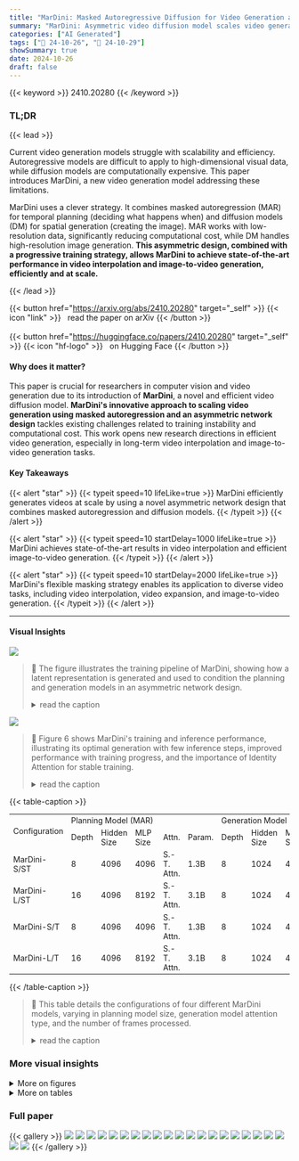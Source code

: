 ```yaml
---
title: "MarDini: Masked Autoregressive Diffusion for Video Generation at Scale"
summary: "MarDini: Asymmetric video diffusion model scales video generation by integrating masked autoregression for temporal planning and diffusion models for spatial generation."
categories: ["AI Generated"]
tags: ["🔖 24-10-26", "🤗 24-10-29"]
showSummary: true
date: 2024-10-26
draft: false
---
```


{{< keyword >}} 2410.20280 {{< /keyword >}}

### TL;DR


{{< lead >}}

Current video generation models struggle with scalability and efficiency. Autoregressive models are difficult to apply to high-dimensional visual data, while diffusion models are computationally expensive.  This paper introduces MarDini, a new video generation model addressing these limitations. 

MarDini uses a clever strategy. It combines masked autoregression (MAR) for temporal planning (deciding what happens when) and diffusion models (DM) for spatial generation (creating the image).  MAR works with low-resolution data, significantly reducing computational cost, while DM handles high-resolution image generation.  **This asymmetric design, combined with a progressive training strategy, allows MarDini to achieve state-of-the-art performance in video interpolation and image-to-video generation, efficiently and at scale.**

{{< /lead >}}


{{< button href="https://arxiv.org/abs/2410.20280" target="_self" >}}
{{< icon "link" >}} &nbsp; read the paper on arXiv
{{< /button >}}
<br><br>
{{< button href="https://huggingface.co/papers/2410.20280" target="_self" >}}
{{< icon "hf-logo" >}} &nbsp; on Hugging Face
{{< /button >}}

#### Why does it matter?
This paper is crucial for researchers in computer vision and video generation due to its introduction of **MarDini**, a novel and efficient video diffusion model.  **MarDini's innovative approach to scaling video generation using masked autoregression and an asymmetric network design** tackles existing challenges related to training instability and computational cost. This work opens new research directions in efficient video generation, especially in long-term video interpolation and image-to-video generation tasks.
#### Key Takeaways

{{< alert "star" >}}
{{< typeit speed=10 lifeLike=true >}} MarDini efficiently generates videos at scale by using a novel asymmetric network design that combines masked autoregression and diffusion models. {{< /typeit >}}
{{< /alert >}}

{{< alert "star" >}}
{{< typeit speed=10 startDelay=1000 lifeLike=true >}} MarDini achieves state-of-the-art results in video interpolation and efficient image-to-video generation. {{< /typeit >}}
{{< /alert >}}

{{< alert "star" >}}
{{< typeit speed=10 startDelay=2000 lifeLike=true >}} MarDini's flexible masking strategy enables its application to diverse video tasks, including video interpolation, video expansion, and image-to-video generation. {{< /typeit >}}
{{< /alert >}}

------
#### Visual Insights



![](https://ai-paper-reviewer.com/2410.20280/figures_3_0.png)

> 🔼 The figure illustrates the training pipeline of MarDini, showing how a latent representation is generated and used to condition the planning and generation models in an asymmetric network design.
> <details>
> <summary>read the caption</summary>
> Figure 1 MarDini Training Pipeline Overview. A latent representation is computed for unmasked frames that serve as a conditional signal to a generative process. On the first hand, we have a planning model that autoregressively encodes global conditioning signals from a low-resolution version of the unmasked latent inputs. On the other hand, the planning signals are fed to the diffusion-based generation model through cross-attention layers. A high-resolution version of the input conditions is also ingested by the diffusion model, enabling generation with a coherent temporal structure and a direct mechanism to attend to fine-grained details of the unmasked frames. MarDini is trained end-to-end via masked frame-level diffusion loss.
> </details>





![](https://ai-paper-reviewer.com/2410.20280/charts_9_0.png)

> 🔼 Figure 6 shows MarDini's training and inference performance, illustrating its optimal generation with few inference steps, improved performance with training progress, and the importance of Identity Attention for stable training.
> <details>
> <summary>read the caption</summary>
> Figure 6 MarDini Training and Inference Performance. (a) MarDini achieves optimal generation performance with few inference steps using the DDIM solver; (b) As training progresses, MarDini shows improvement in the tasks of both video interpolation and image-to-video. These results are based on a mask ratio ranging from 0.15 to 0.6 for 9-frame generation; and (c) The design of Identity Attention is crucial for stable training convergence in MarDini during the initial training stage; without it, the model fails to converge.
> </details>





{{< table-caption >}}
<table id='8' style='font-size:14px'><tr><td rowspan="2">Configuration</td><td colspan="5">Planning Model (MAR)</td><td colspan="5">Generation Model (DM)</td><td rowspan="2">Frame</td></tr><tr><td>Depth</td><td>Hidden Size</td><td>MLP Size</td><td>Attn.</td><td>Param.</td><td>Depth</td><td>Hidden Size</td><td>MLP Size</td><td>Attn.</td><td>Param.</td></tr><tr><td>MarDini-S/ST</td><td>8</td><td>4096</td><td>4096</td><td>S.-T. Attn.</td><td>1.3B</td><td>8</td><td>1024</td><td>4096</td><td>S.-T. Attn.</td><td>288M</td><td>9</td></tr><tr><td>MarDini-L/ST</td><td>16</td><td>4096</td><td>8192</td><td>S.-T. Attn.</td><td>3.1B</td><td>8</td><td>1024</td><td>4096</td><td>S.-T. Attn.</td><td>288M</td><td>9</td></tr><tr><td>MarDini-S/T</td><td>8</td><td>4096</td><td>4096</td><td>S.-T. Attn.</td><td>1.3B</td><td>8</td><td>1024</td><td>4096</td><td>T. Attn.</td><td>288M</td><td>17</td></tr><tr><td>MarDini-L/T</td><td>16</td><td>4096</td><td>8192</td><td>S.-T. Attn.</td><td>3.1B</td><td>8</td><td>1024</td><td>4096</td><td>T. Attn.</td><td>288M</td><td>17</td></tr></table>{{< /table-caption >}}

> 🔼 This table details the configurations of four different MarDini models, varying in planning model size, generation model attention type, and the number of frames processed.
> <details>
> <summary>read the caption</summary>
> Table 1 Configuration Details of MarDini Models. We provide four models, differing primarily in the size of the planning module (3.1B vs. 1.3B parameters) and the attention mechanisms used in the generation module: spatio-temporal attention (S.-T. Attn.) vs. temporal attention (T. Attn).
> </details>



### More visual insights

<details>
<summary>More on figures
</summary>


![](https://ai-paper-reviewer.com/2410.20280/figures_4_0.png)

> 🔼 The figure shows the detailed architecture of the MarDini model, illustrating the asymmetric design of the planning and generation networks.
> <details>
> <summary>read the caption</summary>
> Figure 2 MarDini Design Details. MarDini employs a transformer architecture for both the planning and generation models, incorporating a DiT-style block for the generation model and a Llama-style block for the planning model. We set L1 ≫ L2, where L₁ and L2 refer to the number of layers in the planning and generation model respectively.
> </details>



![](https://ai-paper-reviewer.com/2410.20280/figures_5_0.png)

> 🔼 The figure illustrates the design of the Identity Attention mechanism in the DM model, showing how [REF] and [NOISE] tokens attend to each other.
> <details>
> <summary>read the caption</summary>
> Figure 3 Identity Attention Design Details in DM. In this setup, [REF] tokens only attend to themselves, while [NOISE] tokens attend to all other tokens across different frames.
> </details>



![](https://ai-paper-reviewer.com/2410.20280/figures_6_0.png)

> 🔼 This figure shows the multi-stage training pipeline of MarDini, illustrating how the model is trained progressively to increase task difficulty from simple video interpolation to full video generation.
> <details>
> <summary>read the caption</summary>
> Figure 4 MarDini Training Manual. We list the mask ratios, frame rate (FPS), number of frames, and the size of training data for each training stage. This training manual applies to both small (MarDini-S) and large (MarDini-L) models. Note that the total training data refers to the amount of data observed by the model for gradient updates, rather than the vanilla size of the training dataset. Our final model checkpoints are highlighted in gray.
> </details>



![](https://ai-paper-reviewer.com/2410.20280/figures_6_1.png)

> 🔼 This figure shows the multi-stage progressive training pipeline of MarDini, detailing the mask ratios, frame rates, number of frames, and training data for each stage.
> <details>
> <summary>read the caption</summary>
> Figure 4 MarDini Training Manual. We list the mask ratios, frame rate (FPS), number of frames, and the size of training data for each training stage. This training manual applies to both small (MarDini-S) and large (MarDini-L) models. Note that the total training data refers to the amount of data observed by the model for gradient updates, rather than the vanilla size of the training dataset. Our final model checkpoints are highlighted in gray.
> </details>



![](https://ai-paper-reviewer.com/2410.20280/figures_9_0.png)

> 🔼 The figure compares video frames generated with and without the MAR planning model, highlighting improved motion and pixel details when using the MAR model.
> <details>
> <summary>read the caption</summary>
> Figure 5 MarDini's generations with and without the planning model. Here we show video frames generated when conditioning on the middle frame. Without MAR's planning signal, DM generates degraded motion, such as pixel distortions (highlighted in red, left) or incorrect motions (highlighted in blue, right).
> </details>



![](https://ai-paper-reviewer.com/2410.20280/figures_12_0.png)

> 🔼 The figure illustrates the training pipeline of MarDini, showing the asymmetric design with a heavy-weight MAR planning model and a light-weight diffusion generation model.
> <details>
> <summary>read the caption</summary>
> Figure 1 MarDini Training Pipeline Overview. A latent representation is computed for unmasked frames that serve as a conditional signal to a generative process. On the first hand, we have a planning model that autoregressively encodes global conditioning signals from a low-resolution version of the unmasked latent inputs. On the other hand, the planning signals are fed to the diffusion-based generation model through cross-attention layers. A high-resolution version of the input conditions is also ingested by the diffusion model, enabling generation with a coherent temporal structure and a direct mechanism to attend to fine-grained details of the unmasked frames. MarDini is trained end-to-end via masked frame-level diffusion loss.
> </details>



![](https://ai-paper-reviewer.com/2410.20280/figures_12_1.png)

> 🔼 Figure 8 shows the video expansion results where the model is given 16 frames as input to predict the next 12 frames.
> <details>
> <summary>read the caption</summary>
> Figure 8 Visualization of Video Expansion. The model is conditioned on a sequence of 16 consecutive frames to predict the subsequent 12 frames. The video data used for visualization is sourced from publicly available research dataset (Nan et al., 2024).
> </details>



![](https://ai-paper-reviewer.com/2410.20280/figures_20_0.png)

> 🔼 Figure 9 shows that while MarDini generates sharper frames than other methods, its reconstruction scores (SSIM, LPIPS) are sometimes lower due to blurrier images sometimes receiving higher reconstruction error scores.
> <details>
> <summary>read the caption</summary>
> Figure 9 Failure case of reconstruction metrics (SSIM, LPIPS) in video interpolation. We visualize two generated frames together with their corresponding ground-truth frames. While the frames generated by MarDini are sharper than competitors, their corresponding reconstruction scores are worse.
> </details>



![](https://ai-paper-reviewer.com/2410.20280/figures_20_1.png)

> 🔼 Figure 10 compares the video interpolation results of MarDini against FILM, LDMVFI, and VIDIM, highlighting MarDini's superior performance in handling complex motions.
> <details>
> <summary>read the caption</summary>
> Figure 10 Visualization of video interpolation methods conditioned on the first and last frames. We present the generated frames from FILM (Reda et al., 2022), LDMVFI (Danier et al., 2024), VIDIM (Jain et al., 2024), and MarDini. The comparison results for these methods are sourced from Jain et al. (2024). We have included additional samples in the supplementary materials.
> </details>



![](https://ai-paper-reviewer.com/2410.20280/figures_22_0.png)

> 🔼 The figure illustrates the training pipeline of MarDini, which uses an asymmetric network design consisting of a heavy-weight planning model and a lightweight generation model to efficiently generate high-resolution videos.
> <details>
> <summary>read the caption</summary>
> Figure 1 MarDini Training Pipeline Overview. A latent representation is computed for unmasked frames that serve as a conditional signal to a generative process. On the first hand, we have a planning model that autoregressively encodes global conditioning signals from a low-resolution version of the unmasked latent inputs. On the other hand, the planning signals are fed to the diffusion-based generation model through cross-attention layers. A high-resolution version of the input conditions is also ingested by the diffusion model, enabling generation with a coherent temporal structure and a direct mechanism to attend to fine-grained details of the unmasked frames. MarDini is trained end-to-end via masked frame-level diffusion loss.
> </details>



</details>




<details>
<summary>More on tables
</summary>


{{< table-caption >}}
<table id='6' style='font-size:14px'><tr><td rowspan="2">Planning Model</td><td rowspan="2">Generation Model</td><td colspan="2">FVD↓</td></tr><tr><td>DAVIS</td><td>UCF101</td></tr><tr><td>MAR-1B</td><td>-</td><td>427.66</td><td>741.80</td></tr><tr><td>MAR-3B</td><td>-</td><td>373.03</td><td>701.03</td></tr><tr><td>-</td><td>DM-0.3B</td><td>320.89</td><td>383.04</td></tr><tr><td>MAR-1B</td><td>DM-0.3B</td><td>224.07</td><td>258.08</td></tr><tr><td>MAR-3B</td><td>DM-0.3B</td><td>102.87</td><td>197.69</td></tr></table>{{< /table-caption >}}
> 🔼 Table 2 shows the effectiveness of using both masked autoregressive planning (MAR) and diffusion model (DM) for video interpolation, demonstrating that combining both components yields optimal results compared to using only one.
> <details>
> <summary>read the caption</summary>
> Table 2 Effectiveness of MAR and DM design. The reported results are FVD on VIDIM-Bench. All experiments are evaluated at a resolution of [256 × 256] using DDIM scheduler with 25 steps.
> </details>

{{< table-caption >}}
<table id='8' style='font-size:14px'><tr><td rowspan="2">Asymm. Attention</td><td rowspan="2">Asymm. Resolution</td><td rowspan="2"># Inference Frames</td><td colspan="2">[256 X 256]</td><td colspan="2">[512 X 512]</td></tr><tr><td>Latency</td><td>GPU Mem.</td><td>Latency</td><td>GPU Mem.</td></tr><tr><td>X</td><td></td><td>9 (1 to 8)</td><td rowspan="2">2.76s</td><td rowspan="2">25.22 G</td><td>25.09 s</td><td>74.44 G</td></tr><tr><td>X</td><td></td><td>9 (1 to 8)</td><td>17.91 s</td><td>41.03 G</td></tr><tr><td>X</td><td>X</td><td>13 (1 to 12)</td><td rowspan="2">4.41 s</td><td rowspan="2">27.80 G</td><td colspan="2">Out of Memory</td></tr><tr><td>X</td><td></td><td>13 (1 to 12)</td><td>34.58 s</td><td>62.51 G</td></tr><tr><td></td><td>X</td><td>13 (1 to 12)</td><td rowspan="2">2.63s</td><td rowspan="2">27.75G</td><td colspan="2">Out of Memory</td></tr><tr><td></td><td></td><td>13 (1 to 12)</td><td>6.05s</td><td>42.57 G</td></tr></table>{{< /table-caption >}}
> 🔼 Table 3 shows the efficiency of MarDini's video generation with and without the asymmetric design, comparing latency and GPU memory usage across different attention mechanisms and resolutions.
> <details>
> <summary>read the caption</summary>
> Table 3 Efficiency of the MarDini's generations with and without the asymmetric design. Both latency and GPU memory is measured as the average time to generate a video using DDIM with 25 steps using a single A100 GPU, and with bf16 mixed precision.
> </details>

{{< table-caption >}}
<table id='1' style='font-size:14px'><tr><td rowspan="2">Method</td><td colspan="4">DAVIS-7</td><td colspan="4">UCF101-7</td></tr><tr><td>MidF-SSIM</td><td>MidF-LPIPS</td><td>FID</td><td>FVD</td><td>MidF-SSIM</td><td>MidF-LPIPS</td><td>FID</td><td>FVD</td></tr><tr><td>AMT (Li et al., 2023b)</td><td>0.4853</td><td>0.2865</td><td>34.65</td><td>234.50</td><td>0.7903</td><td>0.1691</td><td>31.60</td><td>344.50</td></tr><tr><td>RIFE (Huang et al., 2022)</td><td>0.4546</td><td>0.2954</td><td>23.98</td><td>240.04</td><td>0.7769</td><td>0.1564</td><td>18.72</td><td>323.80</td></tr><tr><td>FILM (Reda et al., 2022)</td><td>0.4718</td><td>0.3048</td><td>30.16</td><td>214.80</td><td>0.7869</td><td>0.1620</td><td>26.06</td><td>328.20</td></tr><tr><td>LDMVFI (Danier et al., 2024)</td><td>0.4175</td><td>0.2765</td><td>22.10</td><td>245.02</td><td>0.7712</td><td>0.1564</td><td>18.09</td><td>316.30</td></tr><tr><td>VIDIM (Jain et al., 2024)</td><td>0.4221</td><td>0.2986</td><td>28.06</td><td>199.32</td><td>0.6880</td><td>0.1768</td><td>34.48</td><td>278.00</td></tr><tr><td>MarDini-S/ST-256</td><td>0.4249</td><td>0.3654</td><td>49.21</td><td>224.07</td><td>0.7654</td><td>0.2480</td><td>45.85</td><td>258.08</td></tr><tr><td>MarDini-L/ST-256</td><td>0.4959</td><td>0.2768</td><td>20.64</td><td>102.87</td><td>0.7734</td><td>0.2213</td><td>28.85</td><td>197.69</td></tr><tr><td>MarDini-S/ST-512</td><td>0.5017</td><td>0.3193</td><td>25.92</td><td>138.86</td><td>0.7960</td><td>0.2315</td><td>30.24</td><td>205.71</td></tr><tr><td>MarDini-L/ST-512</td><td>0.5314</td><td>0.2736</td><td>20.76</td><td>99.05</td><td>0.7814</td><td>0.2347</td><td>30.08</td><td>204.20</td></tr><tr><td>MarDini-L/T-512</td><td>0.5085</td><td>0.3083</td><td>25.30</td><td>117.13</td><td>0.7893</td><td>0.2270</td><td>30.72</td><td>198.94</td></tr></table>{{< /table-caption >}}
> 🔼 Table 4 presents a comparison of MarDini's performance against several state-of-the-art methods on the VIDIM benchmark for zero-shot video interpolation, using multiple metrics such as FID, FVD, SSIM, and LPIPS.
> <details>
> <summary>read the caption</summary>
> Table 4 Performance of zero-shot video interpolation on VIDIM-Bench. The reported results are taken directly from VIDIM (Jain et al., 2024). AMT, RIFE, and FILM are single-inference methods, while LDMVFI, VIDIM, and our approach are based on diffusion models with multiple inference steps. MidF-SSIM and MidF-LPIPS represent the SSIM and LPIPS scores, respectively, for the middle frame. For MarDini-512, we downscale the generated videos to 256 resolution for a fair comparison.
> </details>

{{< table-caption >}}
<table id='1' style='font-size:14px'><tr><td>Method</td><td>Frame Resolution</td><td>Image-based Pre-training</td><td>Latency (s/frame)</td><td>I2V Sub. Con</td><td>I2V Back Con.</td><td>Video Quality (w/ D.D.)</td><td>Video Quality (w/o D.D.)</td><td>Vbench Avg.</td></tr><tr><td colspan="9">Low and Medium Resolution</td></tr><tr><td>ConsistI2V (Ren et al., 2024)</td><td>[256x256]</td><td></td><td>7.63</td><td>95.82</td><td>95.95</td><td>78.87</td><td>85.74</td><td>88.27</td></tr><tr><td>DynamicCrafter (Xing et al., 2024)</td><td>[256x256]</td><td></td><td>-</td><td>97.05</td><td>97.56</td><td>80.18</td><td>85.00</td><td>88.07</td></tr><tr><td>DynamicCrafter (Xing et al., 2024)</td><td>[512x320]</td><td></td><td>4.88</td><td>97.21</td><td>97.40</td><td>81.63</td><td>85.39</td><td>88.37</td></tr><tr><td>SEINE (Chen et al., 2023)</td><td>[512x320]</td><td></td><td>-</td><td>96.57</td><td>96.80</td><td>79.49</td><td>85.71</td><td>88.45</td></tr><tr><td>VideoCrafter (Chen et al., 2024a)</td><td>[512x320]</td><td></td><td>9.43</td><td>91.17</td><td>91.31</td><td>81.34</td><td>87.55</td><td>88.47</td></tr><tr><td>SEINE (Chen et al., 2023)</td><td>[512x512]</td><td></td><td>5.13</td><td>97.15</td><td>96.94</td><td>80.58</td><td>87.13</td><td>89.61</td></tr><tr><td>Animate-Anything (Dai et al., 2023b)</td><td>[512x512]</td><td></td><td>1.58</td><td>98.76</td><td>98.58</td><td>81.21</td><td>88.84</td><td>91.30</td></tr><tr><td>MarDini-L/ST-9</td><td>[512x512]</td><td>X</td><td>2.24</td><td>98.64</td><td>97.12</td><td>80.84</td><td>88.22</td><td>90.64</td></tr><tr><td>MarDini-S/ST-9</td><td>[512x512]</td><td>X</td><td>2.24</td><td>99.04</td><td>97.23</td><td>81.00</td><td>88.59</td><td>90.98</td></tr><tr><td>MarDini-L/T-17</td><td>[512x512]</td><td>X</td><td>0.48</td><td>98.23</td><td>97.01</td><td>80.25</td><td>87.68</td><td>90.16</td></tr><tr><td>MarDini-S/T-17</td><td>[512x512]</td><td>X</td><td>0.46</td><td>98.76</td><td>97.18</td><td>80.56</td><td>88.17</td><td>90.62</td></tr><tr><td colspan="9">High Resolution</td></tr><tr><td>SVD-XT-1.0 (Blattmann et al., 2023a)</td><td>[1024x576]</td><td></td><td>2.19</td><td>97.52</td><td>97.63</td><td>82.79</td><td>86.54</td><td>89.30</td></tr><tr><td>SVD-XT-1.1 (Blattmann et al., 2023a)</td><td>[1024x576]</td><td></td><td>2.19</td><td>97.51</td><td>97.62</td><td>82.23</td><td>86.66</td><td>89.38</td></tr><tr><td>I2VGen-XL (Zhang et al., 2023b)</td><td>[1280x720]</td><td></td><td>6.01</td><td>96.48</td><td>96.83</td><td>81.17</td><td>87.02</td><td>89.43</td></tr><tr><td>DynamiCrafter (Xing et al., 2024)</td><td>[1024x576]</td><td></td><td>7.13</td><td>98.17</td><td>98.60</td><td>82.52</td><td>87.31</td><td>90.08</td></tr><tr><td>MarDini-L/T-17</td><td>[768x768]</td><td>X</td><td>1.01</td><td>98.34</td><td>96.63</td><td>80.88</td><td>88.22</td><td>90.54</td></tr><tr><td>MarDini-S/T-17</td><td>[768x768]</td><td>X</td><td>0.98</td><td>98.77</td><td>96.78</td><td>81.29</td><td>88.68</td><td>90.95</td></tr><tr><td>MARDini-L/T-17</td><td>[1024x1024]</td><td>X</td><td>-</td><td>98.61</td><td>96.34</td><td>81.35</td><td>88.69</td><td>90.89</td></tr><tr><td>MARDini-S/T-17</td><td>[1024x1024]</td><td>X</td><td>-</td><td>98.78</td><td>96.46</td><td>81.74</td><td>88.97</td><td>91.13</td></tr></table>{{< /table-caption >}}
> 🔼 Table 4 presents a comparison of MarDini's performance against other zero-shot video interpolation methods on the VIDIM-Bench benchmark, using various metrics including FVD, FID, SSIM, and LPIPS.
> <details>
> <summary>read the caption</summary>
> Table 4 Performance of zero-shot video interpolation on VIDIM-Bench. The reported results are taken directly from VIDIM (Jain et al., 2024). AMT, RIFE, and FILM are single-inference methods, while LDMVFI, VIDIM, and our approach are based on diffusion models with multiple inference steps. MidF-SSIM and MidF-LPIPS represent the SSIM and LPIPS scores, respectively, for the middle frame. For MarDini-512, we downscale the generated videos to 256 resolution for a fair comparison.
> </details>

</details>


### Full paper

{{< gallery >}}
<img src="https://ai-paper-reviewer.com/2410.20280/1.png" class="grid-w50 md:grid-w33 xl:grid-w25" />
<img src="https://ai-paper-reviewer.com/2410.20280/2.png" class="grid-w50 md:grid-w33 xl:grid-w25" />
<img src="https://ai-paper-reviewer.com/2410.20280/3.png" class="grid-w50 md:grid-w33 xl:grid-w25" />
<img src="https://ai-paper-reviewer.com/2410.20280/4.png" class="grid-w50 md:grid-w33 xl:grid-w25" />
<img src="https://ai-paper-reviewer.com/2410.20280/5.png" class="grid-w50 md:grid-w33 xl:grid-w25" />
<img src="https://ai-paper-reviewer.com/2410.20280/6.png" class="grid-w50 md:grid-w33 xl:grid-w25" />
<img src="https://ai-paper-reviewer.com/2410.20280/7.png" class="grid-w50 md:grid-w33 xl:grid-w25" />
<img src="https://ai-paper-reviewer.com/2410.20280/8.png" class="grid-w50 md:grid-w33 xl:grid-w25" />
<img src="https://ai-paper-reviewer.com/2410.20280/9.png" class="grid-w50 md:grid-w33 xl:grid-w25" />
<img src="https://ai-paper-reviewer.com/2410.20280/10.png" class="grid-w50 md:grid-w33 xl:grid-w25" />
<img src="https://ai-paper-reviewer.com/2410.20280/11.png" class="grid-w50 md:grid-w33 xl:grid-w25" />
<img src="https://ai-paper-reviewer.com/2410.20280/12.png" class="grid-w50 md:grid-w33 xl:grid-w25" />
<img src="https://ai-paper-reviewer.com/2410.20280/13.png" class="grid-w50 md:grid-w33 xl:grid-w25" />
<img src="https://ai-paper-reviewer.com/2410.20280/14.png" class="grid-w50 md:grid-w33 xl:grid-w25" />
<img src="https://ai-paper-reviewer.com/2410.20280/15.png" class="grid-w50 md:grid-w33 xl:grid-w25" />
<img src="https://ai-paper-reviewer.com/2410.20280/16.png" class="grid-w50 md:grid-w33 xl:grid-w25" />
<img src="https://ai-paper-reviewer.com/2410.20280/17.png" class="grid-w50 md:grid-w33 xl:grid-w25" />
<img src="https://ai-paper-reviewer.com/2410.20280/18.png" class="grid-w50 md:grid-w33 xl:grid-w25" />
<img src="https://ai-paper-reviewer.com/2410.20280/19.png" class="grid-w50 md:grid-w33 xl:grid-w25" />
<img src="https://ai-paper-reviewer.com/2410.20280/20.png" class="grid-w50 md:grid-w33 xl:grid-w25" />
<img src="https://ai-paper-reviewer.com/2410.20280/21.png" class="grid-w50 md:grid-w33 xl:grid-w25" />
<img src="https://ai-paper-reviewer.com/2410.20280/22.png" class="grid-w50 md:grid-w33 xl:grid-w25" />
{{< /gallery >}}